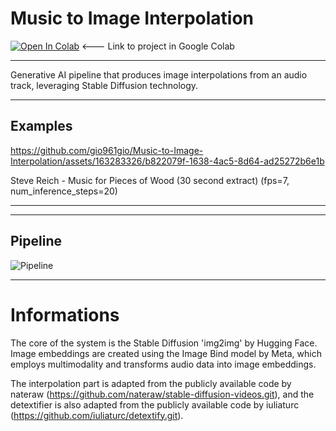 #  Music to Image Interpolation
[![Open In Colab](https://colab.research.google.com/assets/colab-badge.svg)](https://colab.research.google.com/github/gio961gio/Music-to-Image-Interpolation/blob/main/Music_to_Image_Interpolation_.ipynb) <--- Link to project in Google Colab



---

Generative AI pipeline that produces image interpolations from an audio track, leveraging Stable Diffusion technology.

---
## Examples
https://github.com/gio961gio/Music-to-Image-Interpolation/assets/163283326/b822079f-1638-4ac5-8d64-ad25272b6e1b

Steve Reich -  Music for Pieces of Wood  (30 second extract) (fps=7, num_inference_steps=20)

---
---
## Pipeline
![Pipeline](https://github.com/gio961gio/Music-to-Image-Interpolation/assets/163283326/a2b7fc86-e986-4c0e-bc19-12801649902a)

---
# Informations
The core of the system is the Stable Diffusion 'img2img' by Hugging Face. Image embeddings are created using the Image Bind model by Meta, which employs multimodality and transforms audio data into image embeddings. 

The interpolation part is adapted from the publicly available code by nateraw (https://github.com/nateraw/stable-diffusion-videos.git), and the detextifier is also adapted from the publicly available code by iuliaturc (https://github.com/iuliaturc/detextify.git).

